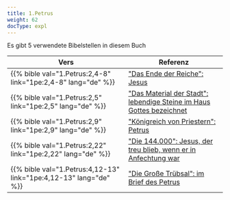 ```yaml
---
title: 1.Petrus
weight: 62
docType: expl
---
```


Es gibt 5 verwendete Bibelstellen in diesem Buch

| Vers | Referenz |
|-------|-----------|
| {{% bible val="1.Petrus:2,4-8" link="1pe:2,4-8" lang="de" %}} | ["Das Ende der Reiche": Jesus](/expl/../expl/bible/daniel/the-four-kingdoms-in-daniel#415e) |
| {{% bible val="1.Petrus:2,5" link="1pe:2,5" lang="de" %}} | ["Das Material der Stadt": lebendige Steine im Haus Gottes bezeichnet](/expl/../expl/content/paradise/the-new-jerusalem#aef1) |
| {{% bible val="1.Petrus:2,9" link="1pe:2,9" lang="de" %}} | ["Königreich von Priestern": Petrus](/expl/../expl/background/israel/the-church-is-part-of-israel#d5f3) |
| {{% bible val="1.Petrus:2,22" link="1pe:2,22" lang="de" %}} | ["Die 144.000": Jesus, der treu blieb, wenn er in Anfechtung war](/expl/../expl/content/harvest/gods-army-and-the-seven-angels#67e8) |
| {{% bible val="1.Petrus:4,12-13" link="1pe:4,12-13" lang="de" %}} | ["Die Große Trübsal": im Brief des Petrus](/expl/../expl/content/army/the-end-time-and-the-great-tribulation#abe2) |
